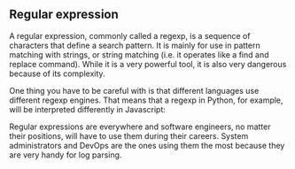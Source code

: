 ## Regular expression

A regular expression, commonly called a regexp, is a sequence of characters that define a search pattern.  It is mainly for use in pattern matching with strings, or string matching (i.e. it operates like a find and replace command). While it is a very powerful tool, it is also very dangerous because of its complexity.

One thing you have to be careful with is that different languages use different regexp engines. That means that a regexp in Python, for example, will be interpreted differently in Javascript:

Regular expressions are everywhere and software engineers, no matter their positions, will have to use them during their careers. System administrators and DevOps are the ones using them the most because they are very handy for log parsing.
